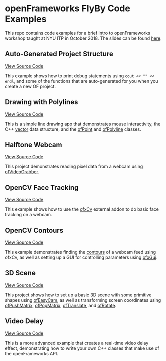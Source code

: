 # openFrameworks FlyBy Code Examples

This repo contains code examples for a brief intro to openFrameworks workshop taught at NYU ITP in October 2018. The slides can be found [here](https://slides.com/oshoham/intro-to-openframeworks-and-c).

## Auto-Generated Project Structure

[View Source Code](./of-structure-example/src/ofApp.cpp)

This example shows how to print debug statements using `cout << "" << endl`, and some of the functions that are auto-generated for you when you create a new OF project.

## Drawing with Polylines

[View Source Code](./polyline-example/src/ofApp.cpp)

This is a simple line drawing app that demonstrates mouse interactivity, the C++ [vector](https://medium.com/the-renaissance-developer/c-standard-template-library-stl-vector-a-pretty-simple-guide-d2b64184d50b) data structure, and the [ofPoint](https://openframeworks.cc/documentation/math/ofVec3f/) and [ofPolyline](https://openframeworks.cc/documentation/graphics/ofPolyline/) classes.

## Halftone Webcam

[View Source Code](./webcam-pixels-example/src/ofApp.cpp)

This project demonstrates reading pixel data from a webcam using [ofVideoGrabber](https://openframeworks.cc/documentation/video/ofVideoGrabber/).

## OpenCV Face Tracking

[View Source Code](./addons-opencv-facetracking-example/src/ofApp.cpp)

This example shows how to use the [ofxCv](https://github.com/kylemcdonald/ofxCv) external addon to do basic face tracking on a webcam.

## OpenCV Contours

[View Source Code](./addons-opencv-example/src/ofApp.cpp)

This example demonstrates finding the [contours](https://docs.opencv.org/3.4/d4/d73/tutorial_py_contours_begin.html) of a webcam feed using ofxCv, as well as setting up a GUI for controlling parameters using [ofxGui](https://openframeworks.cc/documentation/ofxGui/).

## 3D Scene

[View Source Code](./3d-easycam-example/src/ofApp.cpp)

This project shows how to set up a basic 3D scene with some primitive shapes using [ofEasyCam](https://openframeworks.cc/documentation/3d/ofEasyCam/), as well as transforming screen coordinates using [ofPushMatrix](https://openframeworks.cc/documentation/graphics/ofGraphics/#show_ofPushMatrix), [ofPopMatrix](https://openframeworks.cc/documentation/graphics/ofGraphics/#show_ofPopMatrix), [ofTranslate](https://openframeworks.cc/documentation/graphics/ofGraphics/#show_ofTranslate), and [ofRotate](https://openframeworks.cc/documentation/graphics/ofGraphics/#show_ofRotateDeg).

## Video Delay

[View Source Code](./video-buffer-example/src/ofApp.cpp)

This is a more advanced example that creates a real-time video delay effect, demonstrating how to write your own C++ classes that make use of the openFrameworks API.
